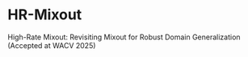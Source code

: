 # HR-Mixout
High-Rate Mixout: Revisiting Mixout for Robust Domain Generalization (Accepted at WACV 2025)
